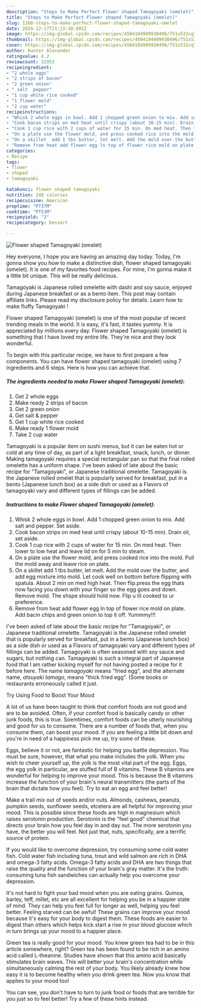 ```yaml
---
description: "Steps to Make Perfect Flower shaped Tamagoyaki (omelet)"
title: "Steps to Make Perfect Flower shaped Tamagoyaki (omelet)"
slug: 1168-steps-to-make-perfect-flower-shaped-tamagoyaki-omelet
date: 2020-12-17T21:13:30.691Z
image: https://img-global.cpcdn.com/recipes/4504104909930496/751x532cq70/flower-shaped-tamagoyaki-omelet-recipe-main-photo.jpg
thumbnail: https://img-global.cpcdn.com/recipes/4504104909930496/751x532cq70/flower-shaped-tamagoyaki-omelet-recipe-main-photo.jpg
cover: https://img-global.cpcdn.com/recipes/4504104909930496/751x532cq70/flower-shaped-tamagoyaki-omelet-recipe-main-photo.jpg
author: Hunter Alexander
ratingvalue: 4.2
reviewcount: 32953
recipeingredient:
- "2 whole eggs"
- "2 strips of bacon"
- "2 green onion"
- " salt  pepper"
- "1 cup white rice cooked"
- "1 flower mold"
- "2 cup water"
recipeinstructions:
- "Whisk 2 whole eggs in bowl. Add 1 chopped green onion to mix. Add salt and pepper. Set aside."
- "Cook bacon strips on med heat until crispy (about 10-15 min). Drain oil, set aside."
- "Cook 1 cup rice with 2 cups of water for 15 min. On med heat. Then lower to low heat and leave lid on for 5 min to steam."
- "On a plate use the flower mold, and press cooked rice into the mold. Pull the mold away and leave rice on plate."
- "On a skillet  add 1 tbs butter, let melt. Add the mold over the butter, and add egg mixture into mold. Let cook well on bottom before flipping with spatula. About 2 min on med high heat. Then flip.press the egg thats now facing you down with your finger so the egg goes and down. Remove mold. The shspe should hold now. Flip u til cooked to ur preference."
- "Remove from heat add flower egg ln top of flower rice mold on plate. Add bacin chips and green onion to top it off. Yummmy!!!"
categories:
- Recipe
tags:
- flower
- shaped
- tamagoyaki

katakunci: flower shaped tamagoyaki 
nutrition: 249 calories
recipecuisine: American
preptime: "PT37M"
cooktime: "PT53M"
recipeyield: "3"
recipecategory: Dessert

---
```



![Flower shaped Tamagoyaki (omelet)](https://img-global.cpcdn.com/recipes/4504104909930496/751x532cq70/flower-shaped-tamagoyaki-omelet-recipe-main-photo.jpg)

Hey everyone, I hope you are having an amazing day today. Today, I'm gonna show you how to make a distinctive dish, flower shaped tamagoyaki (omelet). It is one of my favorites food recipes. For mine, I'm gonna make it a little bit unique. This will be really delicious.

Tamagoyaki is Japanese rolled omelette with dashi and soy sauce, enjoyed during Japanese breakfast or as a bento item. This post may contain affiliate links. Please read my disclosure policy for details. Learn how to make fluffy Tamagoyaki !

Flower shaped Tamagoyaki (omelet) is one of the most popular of recent trending meals in the world. It is easy, it's fast, it tastes yummy. It is appreciated by millions every day. Flower shaped Tamagoyaki (omelet) is something that I have loved my entire life. They're nice and they look wonderful.


To begin with this particular recipe, we have to first prepare a few components. You can have flower shaped tamagoyaki (omelet) using 7 ingredients and 6 steps. Here is how you can achieve that.

<!--inarticleads1-->

##### The ingredients needed to make Flower shaped Tamagoyaki (omelet):

1. Get 2 whole eggs
1. Make ready 2 strips of bacon
1. Get 2 green onion
1. Get  salt &amp; pepper
1. Get 1 cup white rice cooked
1. Make ready 1 flower mold
1. Take 2 cup water


Tamagoyaki is a popular item on sushi menus, but it can be eaten hot or cold at any time of day, as part of a light breakfast, snack, lunch, or dinner. Making tamagoyaki requires a special rectangular pan so that the final rolled omelette has a uniform shape. I&#39;ve been asked of late about the basic recipe for &#34;Tamagoyaki&#34;, or Japanese traditional omelette. Tamagoyaki is the Japanese rolled omelet that is popularly served for breakfast, put in a bento (Japanese lunch box) as a side dish or used as a Flavors of tamagoyaki vary and different types of fillings can be added. 

<!--inarticleads2-->

##### Instructions to make Flower shaped Tamagoyaki (omelet):

1. Whisk 2 whole eggs in bowl. Add 1 chopped green onion to mix. Add salt and pepper. Set aside.
1. Cook bacon strips on med heat until crispy (about 10-15 min). Drain oil, set aside.
1. Cook 1 cup rice with 2 cups of water for 15 min. On med heat. Then lower to low heat and leave lid on for 5 min to steam.
1. On a plate use the flower mold, and press cooked rice into the mold. Pull the mold away and leave rice on plate.
1. On a skillet  add 1 tbs butter, let melt. Add the mold over the butter, and add egg mixture into mold. Let cook well on bottom before flipping with spatula. About 2 min on med high heat. Then flip.press the egg thats now facing you down with your finger so the egg goes and down. Remove mold. The shspe should hold now. Flip u til cooked to ur preference.
1. Remove from heat add flower egg ln top of flower rice mold on plate. Add bacin chips and green onion to top it off. Yummmy!!!


I&#39;ve been asked of late about the basic recipe for &#34;Tamagoyaki&#34;, or Japanese traditional omelette. Tamagoyaki is the Japanese rolled omelet that is popularly served for breakfast, put in a bento (Japanese lunch box) as a side dish or used as a Flavors of tamagoyaki vary and different types of fillings can be added. Tamagoyaki is often seasoned with soy sauce and sugars, but nothing can. Tamagoyaki is such a integral part of Japanese food that I am rather kicking myself for not having posted a recipe for it before here. The name _tamagoyaki_ means &#34;fried egg&#34;, and the alternate name, _atsuyaki tamago_, means &#34;thick fried egg&#34;. (Some books or restaurants erroneously called it just. 

Try Using Food to Boost Your Mood


A lot of us have been taught to think that comfort foods are not good and are to be avoided. Often, if your comfort food is basically candy or other junk foods, this is true. Soemtimes, comfort foods can be utterly nourishing and good for us to consume. There are a number of foods that, when you consume them, can boost your mood. If you are feeling a little bit down and you're in need of a happiness pick me up, try some of these.

Eggs, believe it or not, are fantastic for helping you battle depression. You must be sure, however, that what you make includes the yolk. When you wish to cheer yourself up, the yolk is the most vital part of the egg. Eggs, the egg yolk in particular, are stuffed full of B vitamins. These B vitamins are wonderful for helping to improve your mood. This is because the B vitamins increase the function of your brain's neural transmitters (the parts of the brain that dictate how you feel). Try to eat an egg and feel better!

Make a trail mix out of seeds and/or nuts. Almonds, cashews, peanuts, pumpkin seeds, sunflower seeds, etcetera are all helpful for improving your mood. This is possible since these foods are high in magnesium which raises serotonin production. Serotonin is the "feel good" chemical that directs your brain how you feel day in and day out. The more serotonin you have, the better you will feel. Not just that, nuts, specifically, are a terrific source of protein.

If you would like to overcome depression, try consuming some cold water fish. Cold water fish including tuna, trout and wild salmon are rich in DHA and omega-3 fatty acids. Omega-3 fatty acids and DHA are two things that raise the quality and the function of your brain's gray matter. It's the truth: consuming tuna fish sandwiches can actually help you overcome your depression. 

It's not hard to fight your bad mood when you are eating grains. Quinoa, barley, teff, millet, etc are all excellent for helping you be in a happier state of mind. They can help you feel full for longer as well, helping you feel better. Feeling starved can be awful! These grains can improve your mood because it's easy for your body to digest them. These foods are easier to digest than others which helps kick start a rise in your blood glucose which in turn brings up your mood to a happier place.

Green tea is really good for your mood. You knew green tea had to be in this article somewhere, right? Green tea has been found to be rich in an amino acid called L-theanine. Studies have shown that this amino acid basically stimulates brain waves. This will better your brain's concentration while simultaneously calming the rest of your body. You likely already knew how easy it is to become healthy when you drink green tea. Now you know that applies to your mood too!

You can see, you don't have to turn to junk food or foods that are terrible for you just so to feel better! Try  a few  of  these  hints  instead.

